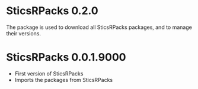 # SticsRPacks 0.2.0

The package is used to download all SticsRPacks packages, and to manage their versions.

# SticsRPacks 0.0.1.9000

* First version of SticsRPacks
* Imports the packages from SticsRPacks
